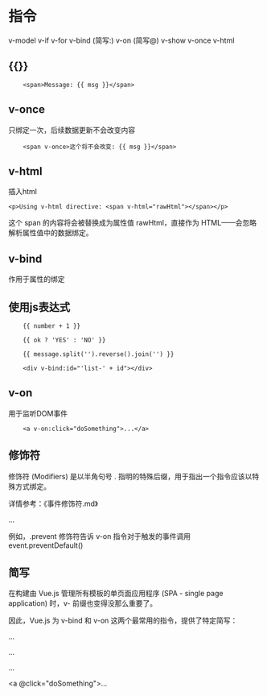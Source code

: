 
# 指令
v-model
v-if
v-for
v-bind	(简写:)
v-on	(简写@)
v-show
v-once
v-html



## {{}}

```
	<span>Message: {{ msg }}</span>

```

## v-once

只绑定一次，后续数据更新不会改变内容

```
	<span v-once>这个将不会改变: {{ msg }}</span>

```


##  v-html

插入html

```
<p>Using v-html directive: <span v-html="rawHtml"></span></p>
```

这个 span 的内容将会被替换成为属性值 rawHtml，直接作为 HTML——会忽略解析属性值中的数据绑定。


## v-bind

作用于属性的绑定

<div v-bind:id="dynamicId"></div>


## 使用js表达式

```
	{{ number + 1 }}

	{{ ok ? 'YES' : 'NO' }}

	{{ message.split('').reverse().join('') }}

	<div v-bind:id="'list-' + id"></div>

```

## v-on

用于监听DOM事件

```
	<a v-on:click="doSomething">...</a>

```


## 修饰符

修饰符 (Modifiers) 是以半角句号 . 指明的特殊后缀，用于指出一个指令应该以特殊方式绑定。

详情参考：《事件修饰符.md》
<form v-on:submit.prevent="onSubmit">...</form>

例如，.prevent 修饰符告诉 v-on 指令对于触发的事件调用 event.preventDefault()



## 简写

在构建由 Vue.js 管理所有模板的单页面应用程序 (SPA - single page application) 时，v- 前缀也变得没那么重要了。

因此，Vue.js 为 v-bind 和 v-on 这两个最常用的指令，提供了特定简写：

<!-- 完整语法 -->
<a v-bind:href="url">...</a>

<!-- 缩写 -->
<a :href="url">...</a>


<!-- 完整语法 -->
<a v-on:click="doSomething">...</a>

<!-- 缩写 -->
<a @click="doSomething">...</a>
